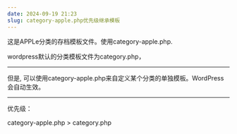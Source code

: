 ```yaml
---
date: 2024-09-19 21:23
slug: category-apple.php优先级继承模板
---
```




这是APPLe分类的存档模板文件。使用category-apple.php.

wordpress默认的分类模板文件为category.php，

<hr>

但是, 可以使用category-apple.php来自定义某个分类的单独模板。WordPress会自动生效。

<hr>

优先级：

category-apple.php > category.php

<!-- truncate -->
